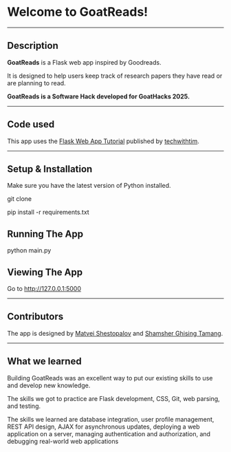 # Welcome to GoatReads!

---

## Description

**GoatReads** is a Flask web app inspired by Goodreads.

It is designed to help users keep track of research papers they have read or are planning to read.

**GoatReads is a Software Hack developed for GoatHacks 2025.**

---

## Code used

This app uses the [Flask Web App Tutorial](https://github.com/techwithtim/Flask-Web-App-Tutorial/tree/main) published by [techwithtim](https://github.com/techwithtim).

---

## Setup & Installation

Make sure you have the latest version of Python installed.

git clone <repo-url>

pip install -r requirements.txt

## Running The App

python main.py

## Viewing The App

Go to http://127.0.0.1:5000

---

## Contributors

The app is designed by [Matvei Shestopalov](https://github.com/G-Chist) and [Shamsher Ghising Tamang](https://github.com/shamshertamang).

---

## What we learned

Building GoatReads was an excellent way to put our existing skills to use and develop new knowledge.

The skills we got to practice are Flask development, CSS, Git, web parsing, and testing.

The skills we learned are database integration, user profile management, REST API design, AJAX for asynchronous updates, deploying a web application on a server, managing authentication and authorization, and debugging real-world web applications